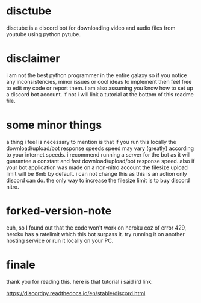 # disctube
disctube is a discord bot for downloading video and audio files from youtube using python pytube.

# disclaimer
i am not the best python programmer in the entire galaxy so if you notice any inconsistencies, minor issues or cool ideas to implement then feel free to edit my code or report them. i am also assuming you know how to set up a discord bot account. if not i will link a tutorial at the bottom of this readme file. 

# some minor things
a thing i feel is necessary to mention is that if you run this locally the download/upload/bot response speeds speed may vary (greatly) according to your internet speeds. i recommend running a server for the bot as it will guarantee a constant and fast download/upload/bot response speed. also if your bot application was made on a non-nitro account the filesize upload limit will be 8mb by default. i can not change this as this is an action only discord can do. the only way to increase the filesize limit is to buy discord nitro.

# forked-version-note
euh, so I found out that the code won't work on heroku coz of error 429, heroku has a ratelimit which this bot surpass it.
try running it on another hosting service or run it locally on your PC.

# finale
thank you for reading this. here is that tutorial i said i'd link:

https://discordpy.readthedocs.io/en/stable/discord.html
